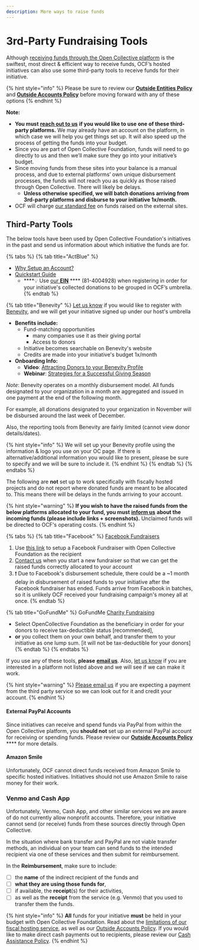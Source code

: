 ```yaml
---
description: More ways to raise funds
---
```


# 3rd-Party Fundraising Tools

Although [receiving funds through the Open Collective platform](../) is the swiftest, most direct & efficient way to receive funds, OCF’s hosted initiatives can also use some third-party tools to receive funds for their initiative.&#x20;

{% hint style="info" %}
Please be sure to review our [**Outside Entities Policy**](../../policies/outside-entities-policy.md) and [**Outside Accounts Policy**](../../policies/outside-accounts-policy.md) before moving forward with any of these options&#x20;
{% endhint %}

**Note:**

* **You must** [**reach out to us**](mailto:contact@opencollective.foundation) **if you would like to use one of these third-party platforms.** We may already have an account on the platform, in which case we will help you get things set up. It will also speed up the process of getting the funds into your budget.
* Since you are part of Open Collective Foundation, funds will need to go directly to us and then we’ll make sure they go into your initiative’s budget.
* Since moving funds from these sites into your balance is a manual process, and due to external platforms’ own unique disbursement processes, the funds will not reach you as quickly as those raised through Open Collective. There will likely be delays.
  * **Unless otherwise specified, we will batch donations arriving from 3rd-party platforms and disburse to your initiative 1x/month.**
* OCF will charge [our standard fee](../../fees.md) on funds raised on the external sites.

## Third-Party Tools

The below tools have been used by Open Collective Foundation's initiatives in the past and send us information about which initiative the funds are for.&#x20;

{% tabs %}
{% tab title="ActBlue" %}
* [Why Setup an Account?](https://support.actblue.com/donors/about-actblue/why-do-candidates-and-organizations-use-your-platform/)
* [Quickstart Guide](https://support.actblue.com/campaigns/help/getting-started/)
  * ****:bulb: Use [our **EIN**](../../../about/official-information-and-documents.md) **** (81-4004928) when registering in order for your initiative's collected donations to be grouped in OCF’s umbrella.
{% endtab %}

{% tab title="Benevity" %}
[Let us know](mailto:contact@opencollective.foundation) if you would like to register with [Benevity](https://www.benevity.com/why-benevity), and we will get your initiative signed up under our host's umbrella

* **Benefits include:**
  * Fund-matching opportunities
    * many companies use it as their giving portal&#x20;
    * Access to donors
  * Initiative becomes searchable on Benevity's website
  * Credits are made into your initiative's budget 1x/month
* **Onboarding Info:**
  * **Video**: [Attracting Donors to your Benevity Profile](https://causeshelp.benevity.org/hc/en-us/articles/360000469786-Attracting-Donors-to-Your-Profile)
  * **Webinar**: [Strategies for a Successful Giving Season](https://causeshelp.benevity.org/hc/en-us/articles/360000478943-Charities-Webinar-Strategies-for-a-Successful-Giving-Season)

_Note_: Benevity operates on a monthly disbursement model. All funds designated to your organization in a month are aggregated and issued in one payment at the end of the following month.&#x20;

For example, all donations designated to your organization in November will be disbursed around the last week of December.

Also, the reporting tools from Benevity are fairly limited (cannot view donor details/dates).

{% hint style="info" %}
We will set up your Benevity profile using the information & logo you use on your OC page. If there is alternative/additional information you would like to present, please be sure to specify and we will be sure to include it.
{% endhint %}
{% endtab %}
{% endtabs %}

The following are **not** set up to work specifically with fiscally hosted projects and do not report where donated funds are meant to be allocated to.  This means there will be delays in the funds arriving to your account.

{% hint style="warning" %}
**If you wish to have the raised funds from the below platforms allocated to your fund, you must** [**inform us**](mailto:contact@opencollective.foundation) **about the incoming funds (please include links + screenshots).** Unclaimed funds will be directed to OCF's operating costs.
{% endhint %}

{% tabs %}
{% tab title="Facebook" %}
[Facebook Fundraisers](https://www.facebook.com/fund/Open-Collective-Foundation-100612854999717/)

1. Use [this link](https://www.facebook.com/fund/Open-Collective-Foundation-100612854999717/) to setup a Facebook Fundraiser with Open Collective Foundation as the recipient
2. [Contact us](mailto:contact@opencollective.foundation) when you start a new fundraiser so that we can get the raised funds correctly allocated to your account
3. :exclamation: Due to Facebook's disbursement schedule, there could be a \~1 month delay in disbursement of raised funds to your initiative after the Facebook fundraiser has ended. Funds arrive from Facebook in batches, so it is unlikely OCF received your fundraising campaign's money all at once.
{% endtab %}

{% tab title="GoFundMe" %}
GoFundMe [Charity Fundraising](https://www.gofundme.com/start/charity-fundraising)

* Select OpenCollective Foundation as the beneficiary in order for your donors to receive tax-deductible status \[recommended],&#x20;
* **or** you collect them on your own behalf, and transfer them to your initiative as one lump sum. \[it will not be tax-deductible for your donors]
{% endtab %}
{% endtabs %}

If you use any of these tools, **please** [**email us**](mailto:contact@opencollective.foundation). Also, [let us know](mailto:contact@opencollective.foundation) if you are interested in a platform not listed above and we will see if we can make it work.

{% hint style="warning" %}
[Please email us](mailto:contact@opencollective.foundation) if you are expecting a payment from the third party service so we can look out for it and credit your account.
{% endhint %}

#### External PayPal Accounts

Since initiatives can receive and spend funds via PayPal from within the Open Collective platform, you **should not** set up an external PayPal account for receiving or spending funds. Please review our [**Outside Accounts Policy**](../../policies/outside-accounts-policy.md) **** for more details.

#### Amazon Smile

Unfortunately, OCF cannot direct funds received from Amazon Smile to specific hosted initiatives. Initiatives should not use Amazon Smile to raise money for their work.

### **Venmo and Cash App**

Unfortunately, Venmo, Cash App, and other similar services we are aware of do not currently allow nonprofit accounts. Therefore, your initiative cannot send (or receive) funds from these sources directly through Open Collective.

In the situation where bank transfer and PayPal are not viable transfer methods, an individual on your team can send funds to the intended recipient via one of these services and then submit for reimbursement.&#x20;

In the **Reimbursement**, make sure to include:&#x20;

* [ ] the **name** of the indirect recipient of the funds and&#x20;
* [ ] **what they are using those funds for**,&#x20;
* [ ] if available, the **receipt**(s) for their activities,&#x20;
* [ ] as well as the **receipt** from the service (e.g. Venmo) that you used to transfer them the funds.

{% hint style="info" %}
**All** funds for your initiative **must** be held in your budget with Open Collective Foundation. Read about the [limitations of our fiscal hosting service](../../policies/#restrictions-and-limitations), as well as our [Outside Accounts Policy](../../policies/outside-accounts-policy.md). If you would like to make direct cash payments out to recipients, please review our [Cash Assistance Policy](../../policies/cash-assistance-policy.md).
{% endhint %}
